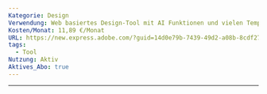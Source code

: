 ```yaml
---
Kategorie: Design
Verwendung: Web basiertes Design-Tool mit AI Funktionen und vielen Templates und Vorlagen
Kosten/Monat: 11,89 €/Monat
URL: https://new.express.adobe.com/?guid=14d0e79b-7439-49d2-a08b-8cdf27e27459&location=Home%3AinstalledAppSection&product=Creative+Cloud+Desktop
tags:
  - Tool
Nutzung: Aktiv
Aktives_Abo: true
---
```

---

